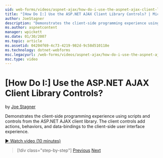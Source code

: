 ```yaml
---
uid: web-forms/videos/aspnet-ajax/how-do-i-use-the-aspnet-ajax-client-library-controls
title: "[How Do I:] Use the ASP.NET AJAX Client Library Controls? | Microsoft Docs"
author: JoeStagner
description: "Demonstrates the client-side programming experience using scripts and controls from the ASP.NET AJAX client library. The client controls add actions, behavio..."
ms.author: aspnetcontent
manager: wpickett
ms.date: 01/30/2007
ms.topic: article
ms.assetid: 04204f69-4c73-4219-982d-9c58d510118e
ms.technology: dotnet-webforms
msc.legacyurl: /web-forms/videos/aspnet-ajax/how-do-i-use-the-aspnet-ajax-client-library-controls
msc.type: video
---
```

[How Do I:] Use the ASP.NET AJAX Client Library Controls?
====================
by [Joe Stagner](https://github.com/JoeStagner)

Demonstrates the client-side programming experience using scripts and controls from the ASP.NET AJAX client library. The client controls add actions, behaviors, and data-bindings to the client-side user interface experience.

[&#9654; Watch video (10 minutes)](https://channel9.msdn.com/Blogs/ASP-NET-Site-Videos/how-do-i-use-the-aspnet-ajax-client-library-controls)

> [!div class="step-by-step"]
> [Previous](how-do-i-aspnet-ajax-enable-an-existing-web-service.md)
> [Next](how-do-i-use-an-aspnet-ajax-scriptmanagerproxy.md)
